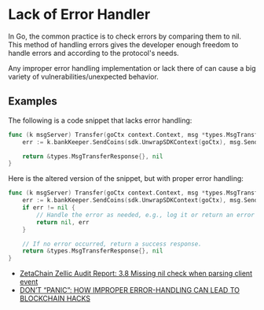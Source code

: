 # Lack of Error Handler

In Go, the common practice is to check errors by comparing them to nil. This method of handling errors gives the developer enough freedom to handle errors and according to the protocol's needs.

Any improper error handling implementation or lack there of can cause a big variety of vulnerabilities/unexpected behavior.

## Examples

The following is a code snippet that lacks error handling:

```go
func (k msgServer) Transfer(goCtx context.Context, msg *types.MsgTransfer) (*types.MsgTransferResponse, error) {
    err := k.bankKeeper.SendCoins(sdk.UnwrapSDKContext(goCtx), msg.Sender, msg.Receiver, msg.Amount)

    return &types.MsgTransferResponse{}, nil
}
```

Here is the altered version of the snippet, but with proper error handling:

```go
func (k msgServer) Transfer(goCtx context.Context, msg *types.MsgTransfer) (*types.MsgTransferResponse, error) {
    err := k.bankKeeper.SendCoins(sdk.UnwrapSDKContext(goCtx), msg.Sender, msg.Receiver, msg.Amount)
    if err != nil {
        // Handle the error as needed, e.g., log it or return an error response.
        return nil, err
    }

    // If no error occurred, return a success response.
    return &types.MsgTransferResponse{}, nil
}
```

- [ZetaChain Zellic Audit Report: 3.8 Missing nil check when parsing client event](https://drive.google.com/file/d/1TjLkNn9MobjGTupukJBxnpxr0DKvj_6V/view)
- [DON’T “PANIC”: HOW IMPROPER ERROR-HANDLING CAN LEAD TO BLOCKCHAIN HACKS](https://www.halborn.com/blog/post/dont-panic-how-improper-error-handling-can-lead-to-blockchain-hacks)
